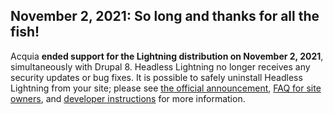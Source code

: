 ## November 2, 2021: So long and thanks for all the fish!
Acquia **ended support for the Lightning distribution on November 2, 2021**, simultaneously with Drupal 8. Headless Lightning no longer receives any security updates or bug fixes. It is possible to safely uninstall Headless Lightning from your site; please see [the official announcement](https://www.acquia.com/blog/acquia-lightning-eol-2021-acquia-cms-future), [FAQ for site owners](https://support.acquia.com/hc/en-us/articles/1500006393601-Frequently-Asked-Questions-FAQ-regarding-End-of-Support-for-Acquia-Lightning), and [developer instructions](https://github.com/acquia/lightning/wiki/Uninstalling-Lightning) for more information.
